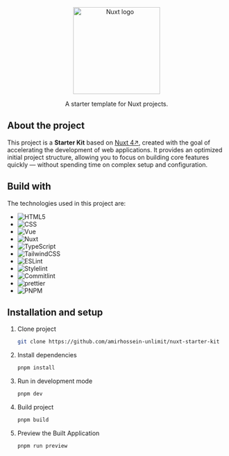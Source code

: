 <div align="center">
  <a href="https://github.com/othneildrew/Best-README-Template">
   <picture>
      <source media="(prefers-color-scheme: dark)" srcset="https://nuxt.com/assets/design-kit/logo-green-white.svg">
      <source media="(prefers-color-scheme: light)" srcset="https://nuxt.com/assets/design-kit/logo-green-black.svg">
      <img src="https://nuxt.com/assets/design-kit/logo-green-white.svg" alt="Nuxt logo" width="200">
   </picture>
  </a>
  <p align="center">
    A starter template for Nuxt projects.
  </p>
</div>

## About the project

This project is a **Starter Kit** based on
<a href="https://nuxt.com" target="_blank">Nuxt 4↗</a>, created with the goal
of accelerating the development of web applications. It provides an optimized
initial project structure, allowing you to focus on building core features
quickly — without spending time on complex setup and configuration.

## Build with

The technologies used in this project are:

- ![HTML5](https://img.shields.io/badge/html5-%23E34F26.svg?style=for-the-badge&logo=html5&logoColor=white)
- ![CSS](https://img.shields.io/badge/CSS-639.svg?style=for-the-badge&logo=css&logoColor=fff)
- ![Vue](https://img.shields.io/badge/vuejs-%2335495e.svg?style=for-the-badge&logo=vuedotjs&logoColor=%234FC08D)
- ![Nuxt](https://img.shields.io/badge/Nuxt-002E3B.svg?style=for-the-badge&logo=nuxt&logoColor=#00DC82)
- ![TypeScript](https://img.shields.io/badge/typescript-%23007ACC.svg?style=for-the-badge&logo=typescript&logoColor=white)
- ![TailwindCSS](https://img.shields.io/badge/tailwindcss-%2338B2AC.svg?style=for-the-badge&logo=tailwind-css&logoColor=white)
- ![ESLint](https://img.shields.io/badge/ESLint-4B3263.svg?style=for-the-badge&logo=eslint&logoColor=white)
- ![Stylelint](https://img.shields.io/badge/stylelint-000.svg?style=for-the-badge&logo=stylelint&logoColor=white)
- ![Commitlint](https://img.shields.io/badge/commitlint-000.svg?style=for-the-badge&logo=commitlint)
- ![prettier](https://img.shields.io/badge/prettier-1A2C34.svg?style=for-the-badge&logo=prettier&logoColor=F7BA3E)
- ![PNPM](https://img.shields.io/badge/pnpm-%234a4a4a.svg?style=for-the-badge&logo=pnpm&logoColor=f69220)

## Installation and setup

1. Clone project
   ```bash
   git clone https://github.com/amirhossein-unlimit/nuxt-starter-kit
   ```
2. Install dependencies
   ```bash
   pnpm install
   ```
3. Run in development mode
   ```bash
   pnpm dev
   ```
4. Build project
   ```bash
   pnpm build
   ```
5. Preview the Built Application
   ```bash
   pnpm run preview
   ```
